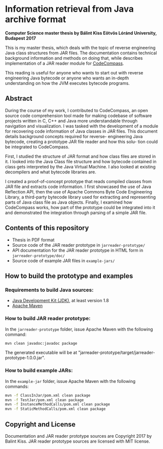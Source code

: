 Information retrieval from Java archive format
==========================================================================================
**Computer Science master thesis by Bálint Kiss
  Eötvös Lóránd University, Budapest 2017**

This is my master thesis, which deals with the topic of reverse engineering Java
class structures from JAR files. The documentation contains technical background
information and methods on doing that, while describes implementation of a JAR
reader module for [CodeCompass](https://github.com/Ericsson/CodeCompass).

This reading is useful for anyone who wants to start out with reverse engineering
Java bytecode or anyone who wants an in-depth understanding on how the JVM executes
bytecode programs.

## Abstract

During the course of my work, I contributed to CodeCompass, an open source code
comprehension tool made for making codebase of software projects written in C,
C++ and Java more understandable through navigation and visualization. I was
tasked with the development of a module for recovering code information of Java
classes in JAR files. This document details background concepts required for reverse-
engineering Java bytecode, creating a prototype JAR file reader and how this solu-
tion could be integrated to CodeCompass.

First, I studied the structure of JAR format and how class files are stored in it.
I looked into the Java Class file structure and how bytecode contained in class gets
interpreted by the Java Virtual Machine. I also looked at existing decompilers and
what bytecode libraries are.

I created a proof-of-concept prototype that reads compiled classes from JAR file
and extracts code information. I first showcased the use of Java Reflection API, then
the use of Apache Commons Byte Code Engineering Library, a third-party bytecode
library used for extracting and representing parts of Java class file as Java objects.
Finally, I examined how CodeCompass works, how part of the prototype could be
integrated into it and demonstrated the integration through parsing of a simple JAR
file.

## Contents of this repository

* Thesis in PDF format
* Source code of the JAR reader prototype in `jarreader-prototype/`
* API documentation for the JAR reader prototype in HTML form in `jarreader-prototype/doc/`
* Source code of example JAR files in `example-jars/`

## How to build the prototype and examples

### Requirements to build Java sources:

* [Java Development Kit (JDK)](http://www.oracle.com/technetwork/java/javase/downloads/index.html), at least version 1.8
* [Apache Maven](https://maven.apache.org/)

### How to build JAR reader prototype:

In the `jarreader-prototype` folder, issue Apache Maven with the following command:

```bash
mvn clean javadoc:javadoc package
```

The generated executable will be at "jarreader-prototype/target/jarreader-prototype-1.0.0.jar".

### How to build example JARs:

In the `example-jar` folder, issue Apache Maven with the following commands:

```bash
mvn -f ClassInJar/pom.xml clean package
mvn -f TestJar/pom.xml clean package
mvn -f InstanceMethodCalls/pom.xml clean package
mvn -f StaticMethodCalls/pom.xml clean package
```

## Copyright and License
Documentation and JAR reader prototype sources are Copyright 2017 by Balint Kiss.
JAR reader prototype sources are licensed with MIT license.
